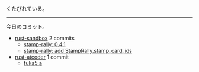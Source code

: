 くたびれている。

---

今日のコミット。

- [rust-sandbox](https://github.com/bouzuya/rust-sandbox) 2 commits
  - [stamp-rally: 0.4.1](https://github.com/bouzuya/rust-sandbox/commit/7c8574746b923b76bca14a69533455b6653400c6)
  - [stamp-rally: add StampRally.stamp_card_ids](https://github.com/bouzuya/rust-sandbox/commit/ae121bf2b107d0a226ce083c15d66889b4eeeb89)
- [rust-atcoder](https://github.com/bouzuya/rust-atcoder) 1 commit
  - [fuka5 a](https://github.com/bouzuya/rust-atcoder/commit/245cb39660ece2af3cdc6a9e1e97e769a3e95eb8)

